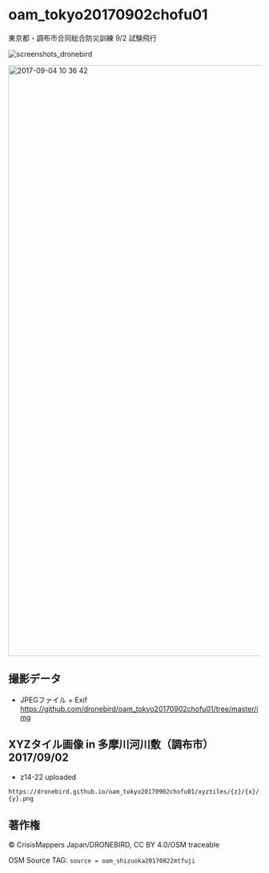 # oam_tokyo20170902chofu01
東京都・調布市合同総合防災訓練 9/2 試験飛行


![screenshots_dronebird](https://user-images.githubusercontent.com/416977/29995238-e3f3e5e0-901f-11e7-83cc-40c5fb9b1075.jpg)


<img width="1179" alt="2017-09-04 10 36 42" src="https://user-images.githubusercontent.com/416977/30008697-027771a6-915d-11e7-80b8-94d2f52cb5af.png">

## 撮影データ

* JPEGファイル + Exif
https://github.com/dronebird/oam_tokyo20170902chofu01/tree/master/img


## XYZタイル画像 in 多摩川河川敷（調布市） 2017/09/02 
* z14-22 uploaded

`https://dronebird.github.io/oam_tokyo20170902chofu01/xyztiles/{z}/{x}/{y}.png`


## 著作権
© CrisisMappers Japan/DRONEBIRD, CC BY 4.0/OSM traceable

OSM Source TAG: `source = oam_shizuoka20170822mtfuji`
